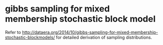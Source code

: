 # gibbs sampling for mixed membership stochastic block model

Refer to <http://dataera.org/2014/10/gibbs-sampling-for-mixed-membership-stochastic-blockmodels/> for detailed derivation of sampling distributions.
